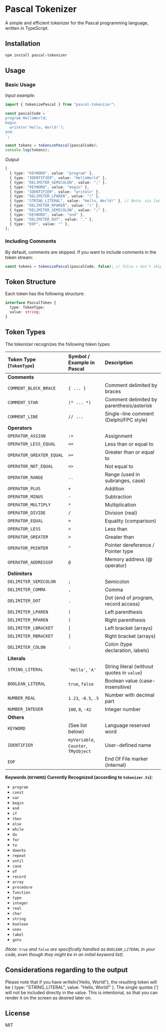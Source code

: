 # Pascal Tokenizer

A simple and efficient tokenizer for the Pascal programming language, written in TypeScript.

## Installation

```bash
npm install pascal-tokenizer
```

## Usage

### Basic Usage

_Input example:_

```typescript
import { tokenizePascal } from "pascal-tokenizer";

const pascalCode = `
program HelloWorld;
begin
  writeln('Hello, World!');
end.
`;

const tokens = tokenizePascal(pascalCode);
console.log(tokens);
```

_Output_

```typescript
[
  { type: "KEYWORD", value: "program" },
  { type: "IDENTIFIER", value: "HelloWorld" },
  { type: "DELIMITER_SEMICOLON", value: ";" },
  { type: "KEYWORD", value: "begin" },
  { type: "IDENTIFIER", value: "writeln" },
  { type: "DELIMITER_LPAREN", value: "(" },
  { type: "STRING_LITERAL", value: "Hello, World!" }, // Nota: sin las comillas simples
  { type: "DELIMITER_RPAREN", value: ")" },
  { type: "DELIMITER_SEMICOLON", value: ";" },
  { type: "KEYWORD", value: "end" },
  { type: "DELIMITER_DOT", value: "." },
  { type: "EOF", value: "" },
];
```

### Including Comments

By default, comments are skipped. If you want to include comments in the token stream:

```typescript
const tokens = tokenizePascal(pascalCode, false); // false = don't skip comments
```

## Token Structure

Each token has the following structure:

```typescript
interface PascalToken {
  type: TokenType;
  value: string;
}
```

## Token Types

The tokenizer recognizes the following token types:

| Token Type (`TokenType`) | Symbol / Example in Pascal           | Description                                |
| :----------------------- | :----------------------------------- | :----------------------------------------- |
| **Comments**             |                                      |                                            |
| `COMMENT_BLOCK_BRACE`    | `{ ... }`                            | Comment delimited by braces                |
| `COMMENT_STAR`           | `(* ... *)`                          | Comment delimited by parenthesis/asterisk  |
| `COMMENT_LINE`           | `// ...`                             | Single-line comment (Delphi/FPC style)     |
| **Operators**            |                                      |                                            |
| `OPERATOR_ASSIGN`        | `:=`                                 | Assignment                                 |
| `OPERATOR_LESS_EQUAL`    | `<=`                                 | Less than or equal to                      |
| `OPERATOR_GREATER_EQUAL` | `>=`                                 | Greater than or equal to                   |
| `OPERATOR_NOT_EQUAL`     | `<>`                                 | Not equal to                               |
| `OPERATOR_RANGE`         | `..`                                 | Range (used in subranges, case)            |
| `OPERATOR_PLUS`          | `+`                                  | Addition                                   |
| `OPERATOR_MINUS`         | `-`                                  | Subtraction                                |
| `OPERATOR_MULTIPLY`      | `*`                                  | Multiplication                             |
| `OPERATOR_DIVIDE`        | `/`                                  | Division (real)                            |
| `OPERATOR_EQUAL`         | `=`                                  | Equality (comparison)                      |
| `OPERATOR_LESS`          | `<`                                  | Less than                                  |
| `OPERATOR_GREATER`       | `>`                                  | Greater than                               |
| `OPERATOR_POINTER`       | `^`                                  | Pointer dereference / Pointer type         |
| `OPERATOR_ADDRESSOF`     | `@`                                  | Memory address (@ operator)                |
| **Delimiters**           |                                      |                                            |
| `DELIMITER_SEMICOLON`    | `;`                                  | Semicolon                                  |
| `DELIMITER_COMMA`        | `,`                                  | Comma                                      |
| `DELIMITER_DOT`          | `.`                                  | Dot (end of program, record access)        |
| `DELIMITER_LPAREN`       | `(`                                  | Left parenthesis                           |
| `DELIMITER_RPAREN`       | `)`                                  | Right parenthesis                          |
| `DELIMITER_LBRACKET`     | `[`                                  | Left bracket (arrays)                      |
| `DELIMITER_RBRACKET`     | `]`                                  | Right bracket (arrays)                     |
| `DELIMITER_COLON`        | `:`                                  | Colon (type declaration, labels)           |
| **Literals**             |                                      |                                            |
| `STRING_LITERAL`         | `'Hello'`, `'A'`                     | String literal (without quotes in `value`) |
| `BOOLEAN_LITERAL`        | `true`, `false`                      | Boolean value (case-insensitive)           |
| `NUMBER_REAL`            | `1.23`, `-0.5`, `.5`                 | Number with decimal part                   |
| `NUMBER_INTEGER`         | `100`, `0`, `-42`                    | Integer number                             |
| **Others**               |                                      |                                            |
| `KEYWORD`                | (See list below)                     | Language reserved word                     |
| `IDENTIFIER`             | `myVariable`, `Counter`, `TMyObject` | User-defined name                          |
| `EOF`                    |                                      | End Of File marker (internal)              |

**Keywords (`KEYWORD`) Currently Recognized (according to `tokenizer.ts`):**

- `program`
- `const`
- `var`
- `begin`
- `end`
- `if`
- `then`
- `else`
- `while`
- `do`
- `for`
- `to`
- `downto`
- `repeat`
- `until`
- `case`
- `of`
- `record`
- `array`
- `procedure`
- `function`
- `type`
- `integer`
- `real`
- `char`
- `string`
- `boolean`
- `uses`
- `label`
- `goto`

_(Note: `true` and `false` are specifically handled as `BOOLEAN_LITERAL` in your code, even though they might be in an initial keyword list)._

## Considerations regarding to the output

Please note that if you have writeln('Hello, World!'), the resulting token will be { type: "STRING_LITERAL", value: "Hello, World!" }. The single quotes (') will not be included directly in the value. This is intentional, so that you can render it on the screen as desired later on.

## License

MIT
